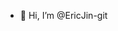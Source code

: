 - 👋 Hi, I’m @EricJin-git

<!---
EricJin-git/EricJin-git is a ✨ special ✨ repository because its `README.md` (this file) appears on your GitHub profile.
You can click the Preview link to take a look at your changes.
--->
